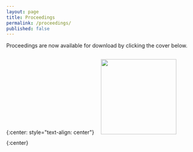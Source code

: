 ```yaml
---
layout: page
title: Proceedings
permalink: /proceedings/
published: false
---
```


Proceedings are now available for download by clicking the cover below.

{:center: style="text-align: center"}
<a href="{{ site.baseurl }}/assets/vihar2017_proceedings.pdf">
<img style="margin: 1em; width: 200px;" src="{{ site.baseurl }}/assets/vihar2017_proceedings_cover_small.png">
</a>
{:center}
